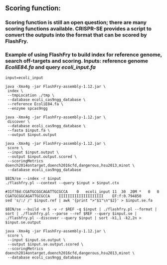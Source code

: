 ## Scoring function:

### Scoring function is still an open question; there are many scoring functions available. CRISPR-SE provides a script to convert the outputs into the format that can be scored by FlashFry.

### Example of using FlashFry to build index for reference genome, search off-targets and scoring. Inputs: reference genome *EcoliE84.fa* and query *ecoli_input.fa*

```
input=ecoli_input

java -Xmx4g -jar FlashFry-assembly-1.12.jar \
 index \
 --tmpLocation ./tmp \
 --database ecoli_cas9ngg_database \
 --reference EcoliE84.fa \
 --enzyme spcas9ngg

java -Xmx4g -jar FlashFry-assembly-1.12.jar \
 discover \
 --database ecoli_cas9ngg_database \
 --fasta $input.fa \
 --output $input.output

java -Xmx4g -jar FlashFry-assembly-1.12.jar \
 score \
 --input $input.output \
 --output $input.output.scored \
 --scoringMetrics doench2014ontarget,doench2016cfd,dangerous,hsu2013,minot \
 --database ecoli_cas9ngg_database
```


```
$BIN/se --index -r $input
./flashfry.pl --context --query $input > $input.ctx

#31f78d:CGATGCGGCAGATTGCGCCA	0	ecoli_input	11	30	20M	*	0	0	CGATGCGGCAGATTGCGCCA	IIIIIIIIIIIIIIIIIIII	EF:f:0.794850
sed 's/:/ /' $input.ref | awk '{print ">"$1"\n"$2}' > $input.se.fa

$BIN/se --build -m 5 -v -r $REF -q $input | ./flashfry.pl --format | sort | ./flashfry.pl --parse --ref $REF --query $input.se | ./flashfry.pl --discover --query $input | sort -k1,1 -k2,2n > $input.se.output

java -Xmx4g -jar FlashFry-assembly-1.12.jar \
 score \
 --input $input.se.output \
 --output $input.se.output.scored \
 --scoringMetrics doench2014ontarget,doench2016cfd,dangerous,hsu2013,minot \
 --database ecoli_cas9ngg_database
```
